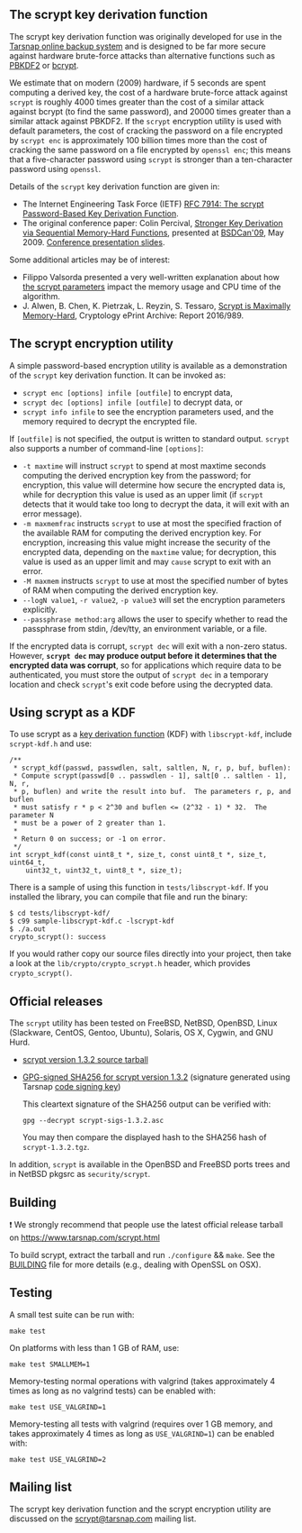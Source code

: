 The scrypt key derivation function
----------------------------------


The scrypt key derivation function was originally developed for use in the
[Tarsnap online backup system](https://www.tarsnap.com/index.html) and is
designed to be far more secure against hardware brute-force attacks than
alternative functions such as [PBKDF2](https://en.wikipedia.org/wiki/PBKDF2) or
[bcrypt](https://www.openbsd.org/papers/bcrypt-paper.ps).

We estimate that on modern (2009) hardware, if 5 seconds are spent computing a
derived key, the cost of a hardware brute-force attack against `scrypt` is
roughly 4000 times greater than the cost of a similar attack against bcrypt (to
find the same password), and 20000 times greater than a similar attack against
PBKDF2.  If the `scrypt` encryption utility is used with default parameters,
the cost of cracking the password on a file encrypted by `scrypt enc` is
approximately 100 billion times more than the cost of cracking the same
password on a file encrypted by `openssl enc`; this means that a five-character
password using `scrypt` is stronger than a ten-character password using
`openssl`.

Details of the `scrypt` key derivation function are given in:

* The Internet Engineering Task Force (IETF)
  [RFC 7914: The scrypt Password-Based Key Derivation Function](
  https://tools.ietf.org/html/rfc7914).
* The original conference paper: Colin Percival,
  [Stronger Key Derivation via Sequential Memory-Hard Functions](
  https://www.tarsnap.com/scrypt/scrypt.pdf), presented at
  [BSDCan'09](https://www.bsdcan.org/2009/), May 2009.
  [Conference presentation slides](
  https://www.tarsnap.com/scrypt/scrypt-slides.pdf).

Some additional articles may be of interest:

* Filippo Valsorda presented a very well-written explanation about how
  [the scrypt parameters](https://blog.filippo.io/the-scrypt-parameters/)
  impact the memory usage and CPU time of the algorithm.
* J. Alwen, B. Chen, K. Pietrzak, L. Reyzin, S. Tessaro,
  [Scrypt is Maximally Memory-Hard](https://eprint.iacr.org/2016/989),
  Cryptology ePrint Archive: Report 2016/989.


The scrypt encryption utility
-----------------------------

A simple password-based encryption utility is available as a demonstration of
the `scrypt` key derivation function.  It can be invoked as:

* `scrypt enc [options] infile [outfile]` to encrypt data,
* `scrypt dec [options] infile [outfile]` to decrypt data, or
* `scrypt info infile` to see the encryption parameters used, and the memory
  required to decrypt the encrypted file.

If `[outfile]` is not specified, the output is written to standard output.
`scrypt` also supports a number of command-line `[options]`:

* `-t maxtime` will instruct `scrypt` to spend at most maxtime seconds
  computing the derived encryption key from the password; for encryption, this
  value will determine how secure the encrypted data is, while for decryption
  this value is used as an upper limit (if `scrypt` detects that it would take
  too long to decrypt the data, it will exit with an error message).
* `-m maxmemfrac` instructs `scrypt` to use at most the specified fraction of
  the available RAM for computing the derived encryption key.  For encryption,
  increasing this value might increase the security of the encrypted data,
  depending on the `maxtime` value; for decryption, this value is used as an
  upper limit and may `cause` scrypt to exit with an error.
* `-M maxmem` instructs `scrypt` to use at most the specified number of bytes
  of RAM when computing the derived encryption key.
* `--logN value1`, `-r value2`, `-p value3` will set the encryption parameters
  explicitly.
* `--passphrase method:arg` allows the user to specify whether to read the
  passphrase from stdin, /dev/tty, an environment variable, or a file.

If the encrypted data is corrupt, `scrypt dec` will exit with a non-zero
status.  However, **`scrypt dec` may produce output before it determines that
the encrypted data was corrupt**, so for applications which require data to be
authenticated, you must store the output of `scrypt dec` in a temporary
location and check `scrypt`'s exit code before using the decrypted data.


Using scrypt as a KDF
---------------------

To use scrypt as a [key derivation function](
https://en.wikipedia.org/wiki/Key_derivation_function) (KDF) with
`libscrypt-kdf`, include `scrypt-kdf.h` and use:

```
/**
 * scrypt_kdf(passwd, passwdlen, salt, saltlen, N, r, p, buf, buflen):
 * Compute scrypt(passwd[0 .. passwdlen - 1], salt[0 .. saltlen - 1], N, r,
 * p, buflen) and write the result into buf.  The parameters r, p, and buflen
 * must satisfy r * p < 2^30 and buflen <= (2^32 - 1) * 32.  The parameter N
 * must be a power of 2 greater than 1.
 *
 * Return 0 on success; or -1 on error.
 */
int scrypt_kdf(const uint8_t *, size_t, const uint8_t *, size_t, uint64_t,
    uint32_t, uint32_t, uint8_t *, size_t);
```

There is a sample of using this function in `tests/libscrypt-kdf`.
If you installed the library, you can compile that file and run
the binary:

```
$ cd tests/libscrypt-kdf/
$ c99 sample-libscrypt-kdf.c -lscrypt-kdf
$ ./a.out
crypto_scrypt(): success
```

If you would rather copy our source files directly into your
project, then take a look at the `lib/crypto/crypto_scrypt.h`
header, which provides `crypto_scrypt()`.


Official releases
-----------------

The `scrypt` utility has been tested on FreeBSD, NetBSD, OpenBSD, Linux
(Slackware, CentOS, Gentoo, Ubuntu), Solaris, OS X, Cygwin, and GNU Hurd.

* [scrypt version 1.3.2 source tarball](
  https://www.tarsnap.com/scrypt/scrypt-1.3.2.tgz)
* [GPG-signed SHA256 for scrypt version 1.3.2](
  https://www.tarsnap.com/scrypt/scrypt-sigs-1.3.2.asc) (signature
  generated using Tarsnap [code signing key](
  https://www.tarsnap.com/tarsnap-signing-key.asc))

  This cleartext signature of the SHA256 output can be verified with:

      gpg --decrypt scrypt-sigs-1.3.2.asc

  You may then compare the displayed hash to the SHA256 hash of
  `scrypt-1.3.2.tgz`.

In addition, `scrypt` is available in the OpenBSD and FreeBSD ports trees and
in NetBSD pkgsrc as `security/scrypt`.


Building
--------

:exclamation: We strongly recommend that people use the latest
official release tarball on https://www.tarsnap.com/scrypt.html

To build scrypt, extract the tarball and run `./configure` && `make`.  See the
[BUILDING](BUILDING) file for more details (e.g., dealing with OpenSSL on OSX).


Testing
-------

A small test suite can be run with:

    make test

On platforms with less than 1 GB of RAM, use:

    make test SMALLMEM=1

Memory-testing normal operations with valgrind (takes approximately 4 times as
long as no valgrind tests) can be enabled with:

    make test USE_VALGRIND=1

Memory-testing all tests with valgrind (requires over 1 GB memory, and takes
approximately 4 times as long as `USE_VALGRIND=1`) can be enabled with:

    make test USE_VALGRIND=2


Mailing list
------------

The scrypt key derivation function and the scrypt encryption utility are
discussed on the <scrypt@tarsnap.com> mailing list.
